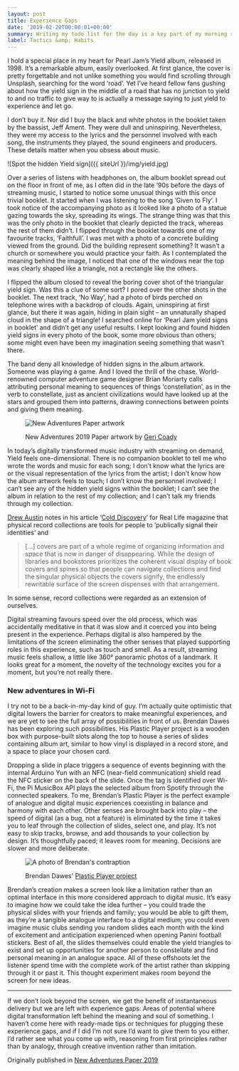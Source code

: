 ```yaml
---
layout: post
title: Experience Gaps
date: '2019-02-20T00:00:01+00:00'
summary: Writing my todo list for the day is a key part of my morning routine and essential to state setting and priming
label: Tactics &amp; Habits
---
```


I hold a special place in my heart for Pearl Jam’s Yield album, released in 1998. It’s a remarkable album, easily overlooked. At first glance, the cover is pretty forgettable and not unlike something you would find scrolling through Unsplash, searching for the word ‘road’. Yet I’ve heard fellow fans gushing about how the yield sign in the middle of a road that has no junction to yield to and no traffic to give way to is actually a message saying to just yield to experience and let go.

I don’t buy it. Nor did I buy the black and white photos in the booklet taken by the bassist, Jeff Ament. They were dull and uninspiring. Nevertheless, they were my access to the lyrics and the personnel involved with each song, the instruments they played, the sound engineers and producers. These details matter when you obsess about music.

![Spot the hidden Yield sign]({{ siteUrl }}/img/yield.jpg)

Over a series of listens with headphones on, the album booklet spread out on the floor in front of me, as I often did in the late ’90s before the days of streaming music, I started to notice some unusual things with this once trivial booklet. It started when I was listening to the song ‘Given to Fly’. I took notice of the accompanying photo as it looked like a photo of a statue gazing towards the sky, spreading its wings. The strange thing was that this was the only photo in the booklet that clearly depicted the track, whereas the rest of them didn’t. I flipped through the booklet towards one of my favourite tracks, ‘Faithfull’. I was met with a photo of a concrete building viewed from the ground. Did the building represent something? It wasn’t a church or somewhere you would practice your faith. As I contemplated the meaning behind the image, I noticed that one of the windows near the top was clearly shaped like a triangle, not a rectangle like the others.

I flipped the album closed to reveal the boring cover shot of the triangular yield sign. Was this a clue of some sort? I pored over the other shots in the booklet. The next track, ‘No Way’, had a photo of birds perched on telephone wires with a backdrop of clouds. Again, uninspiring at first glance, but there it was again, hiding in plain sight – an unnaturally shaped cloud in the shape of a triangle! I searched online for ‘Pearl Jam yield signs in booklet’ and didn’t get any useful results. I kept looking and found hidden yield signs in every photo of the book, some more obvious than others; some might even have been my imagination seeing something that wasn’t there.


The band deny all knowledge of hidden signs in the album artwork. Someone was playing a game. And I loved the thrill of the chase. World-renowned computer adventure game designer Brian Moriarty calls attributing personal meaning to sequences of things ‘constellation’, as in the verb to constellate, just as ancient civilizations would have looked up at the stars and grouped them into patterns, drawing connections between points and giving them meaning.

<figure>
<img src="{{ siteUrl }}/img/na-geri.jpg" alt="New Adventures Paper artwork" />
<figcaption><p>New Adventures 2019 Paper artwork by <a href="http://hellogeri.com">Geri Coady</a></p></figcaption>
</figure>

In today’s digitally transformed music industry with streaming on demand, Yield feels one-dimensional. There is no companion booklet to tell me who wrote the words and music for each song; I don’t know what the lyrics are or the visual representation of the lyrics from the artist; I don’t know how the album artwork feels to touch; I don’t know the personnel involved; I can’t see any of the hidden yield signs within the booklet; I can’t see the album in relation to the rest of my collection; and I can’t talk my friends through my collection.

[Drew Austin](https://kneelingbus.net) notes in his article ‘[Cold Discovery](https://reallifemag.com/cold-discovery/)’ for Real Life magazine that physical record collections are tools for people to ‘publically signal their identities’ and

> [...] covers are part of a whole regime of organizing information and space that is now in danger of disappearing. While the design of libraries and bookstores prioritizes the coherent visual display of book covers and spines so that people can navigate collections and find the singular physical objects the covers signify, the endlessly rewritable surface of the screen dispenses with that arrangement.

In some sense, record collections were regarded as an extension of ourselves.

Digital streaming favours speed over the old process, which was accidentally meditative in that it was slow and it coerced you into being present in the experience. Perhaps digital is also hampered by the limitations of the screen eliminating the other senses that played supporting roles in this experience, such as touch and smell. As a result, streaming music feels shallow, a little like 360° panoramic photos of a landmark. It looks great for a moment, the novelty of the technology excites you for a moment, but you’re not really there.

### New adventures in Wi-Fi

I try not to be a back-in-my-day kind of guy. I’m actually quite optimistic that digital lowers the barrier for creators to make meaningful experiences, and we are yet to see the full array of possibilities in front of us. Brendan Dawes has been exploring such possibilities. His Plastic Player project is a wooden box with purpose-built slots along the top to house a series of slides containing album art, similar to how vinyl is displayed in a record store, and a space to place your chosen card.

Dropping a slide in place triggers a sequence of events beginning with the internal Arduino Yun with an NFC (near-field communication) shield read the NFC sticker on the back of the slide. Once the tag is identified over Wi-Fi, the Pi MusicBox API plays the selected album from Spotify through the connected speakers. To me, Brendan’s Plastic Player is the perfect example of analogue and digital music experiences coexisting in balance and harmony with each other. Other senses are brought back into play – the speed of digital (as a bug, not a feature) is eliminated by the time it takes you to leaf through the collection of slides, select one, and play. It’s not easy to skip tracks, browse, and add thousands to your collection by design. It’s thoughtfully paced; it leaves room for meaning. Decisions are slower and more deliberate.

<figure>
<img src="{{ siteUrl }}/img/plastic-player.png" alt="A photo of Brendan's contraption" />
<figcaption><p>Brendan Dawes' <a href="http://www.brendandawes.com/projects/plasticplayer">Plastic Player project</a></p></figcaption>
</figure>


Brendan’s creation makes a screen look like a limitation rather than an optimal interface in this more considered approach to digital music. It’s easy to imagine how we could take the idea further – you could trade the physical slides with your friends and family; you would be able to gift them, as they’re a tangible analogue interface to a digital medium; you could even imagine music clubs sending you random slides each month with the kind of excitement and anticipation experienced when opening Panini football stickers. Best of all, the slides themselves could enable the yield triangles to exist and set up opportunities for another person to constellate and find personal meaning in an analogue space. All of these offshoots let the listener spend time with the complete work of the artist rather than skipping through it or past it. This thought experiment makes room beyond the screen for new ideas.

---

If we don’t look beyond the screen, we get the benefit of instantaneous delivery but we are left with experience gaps: Areas of potential where digital transformation left behind the meaning and soul of something. I haven’t come here with ready-made tips or techniques for plugging these experience gaps, and if I did I’m not sure I’d want to give them to you either. I’d rather see what you come up with, reasoning from first principles rather than by analogy, through creative invention rather than imitation.


<div class="info">Originally published in <a href="https://newadventuresconf.com/2019/fringe/publication/">New Adventures Paper 2019</a></div>
